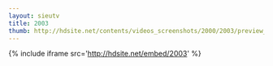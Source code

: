 ```yaml
---
layout: sieutv
title: 2003
thumb: http://hdsite.net/contents/videos_screenshots/2000/2003/preview_360p.mp4.jpg
---
```

{% include iframe src='http://hdsite.net/embed/2003' %}
 
